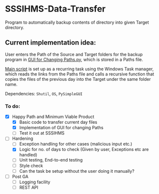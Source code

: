 # SSSIHMS-Data-Transfer
Program to automatically backup contents of directory into given Target directory.

## Current implementation idea:
User enters the Path of the Source and Target folders for the backup program in [GUI for Changing Paths.py](https://github.com/YeduKrishnaP/SSSIHMS-Data-Transfer/blob/main/(latest)%20Tranfer%20Script%20for%20IHMS.py), which is stored in a Paths file.

[Main script](https://github.com/YeduKrishnaP/SSSIHMS-Data-Transfer/blob/main/(latest)%20Tranfer%20Script%20for%20IHMS.py) is set up as a recurring task using the Windows Task manager, which reads the links from the Paths file and calls a recursive function that copies the files of the previous day into the Target under the same folder name.


Dependencies: `Shutil`, `OS`, `PySimpleGUI`

### To do:
- [x] Happy Path and Minimum Viable Product
  - [x] Basic code to transfer current day files
  - [x] Implementation of GUI for changing Paths
  - [ ] Test it out at SSSIHMS

- [ ] Hardening
  - [ ] Exception handling for other cases (malicious input etc.)
  - [x] Logic for no. of days to check (Given by user, Exceptions etc are handled)
  - [ ] Unit testing, End-to-end testing
  - [ ] Style check
  - [ ] Can the task be setup without the user doing it manually?
  
- [ ] Post GA
  - [ ] Logging facility
  - [ ] REST API
